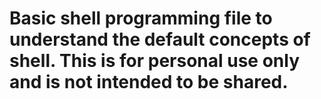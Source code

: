 # Basic shell programming file to understand the default concepts of shell. This is for personal use only and is not intended to be shared.
